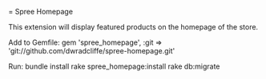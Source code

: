 = Spree Homepage 

This extension will display featured products on the homepage of the store.

Add to Gemfile:
  gem 'spree_homepage', :git => 'git://github.com/dwradcliffe/spree-homepage.git'
  
Run:
  bundle install
  rake spree_homepage:install
  rake db:migrate